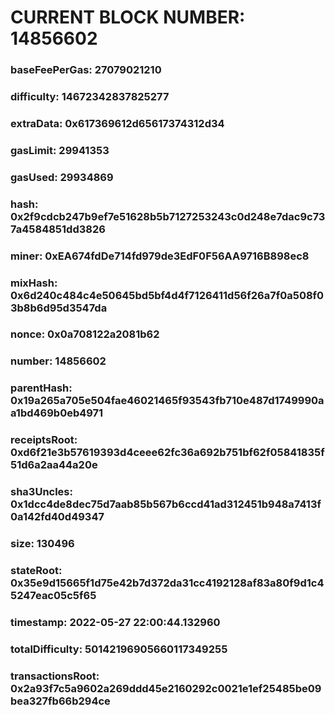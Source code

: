 # CURRENT BLOCK NUMBER: 14856602

### baseFeePerGas: 27079021210
### difficulty: 14672342837825277
### extraData: 0x617369612d65617374312d34
### gasLimit: 29941353
### gasUsed: 29934869
### hash: 0x2f9cdcb247b9ef7e51628b5b7127253243c0d248e7dac9c737a4584851dd3826
### miner: 0xEA674fdDe714fd979de3EdF0F56AA9716B898ec8
### mixHash: 0x6d240c484c4e50645bd5bf4d4f7126411d56f26a7f0a508f03b8b6d95d3547da
### nonce: 0x0a708122a2081b62
### number: 14856602
### parentHash: 0x19a265a705e504fae46021465f93543fb710e487d1749990aa1bd469b0eb4971
### receiptsRoot: 0xd6f21e3b57619393d4ceee62fc36a692b751bf62f05841835f51d6a2aa44a20e
### sha3Uncles: 0x1dcc4de8dec75d7aab85b567b6ccd41ad312451b948a7413f0a142fd40d49347
### size: 130496
### stateRoot: 0x35e9d15665f1d75e42b7d372da31cc4192128af83a80f9d1c45247eac05c5f65
### timestamp: 2022-05-27 22:00:44.132960
### totalDifficulty: 50142196905660117349255
### transactionsRoot: 0x2a93f7c5a9602a269ddd45e2160292c0021e1ef25485be09bea327fb66b294ce
